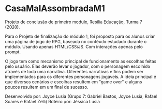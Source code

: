 # CasaMalAssombradaM1
Projeto de conclusão de primeiro modulo, Resilia Educação, Turma 7 (2020).

Para o Projeto de finalização do módulo 1, foi proposto para os alunos criar uma página de jogo de RPG, baseada no contéudo estudado durante o módulo. Usando apenas  HTML/CSS/JS.
Com interações apenas pelo prompt.

O jogo tem como mecanismo principal de funcionamento as escolhas feitas pelo usuário. Elas deverão levar o
jogador, com o personagem escolhido através de toda uma narrativa. Diferentes narrativas e fins podem ser
implementados para os diferentes personagens jogáveis. A ideia principal é que diversos cenários e escolhas
resultem em "game over" e alguns poucos resultem em um final de sucesso.

 Desenvolvido por: Joyce Lusia (Grupo 7: Gabriel Bastos, Joyce Lusia, Rafael Soares e Rafael Zelli)
 Roteiro por: Jéssica Lusia

